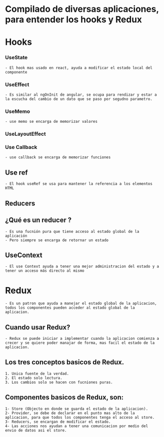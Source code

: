 # Compilado de diversas aplicaciones, para entender los hooks y Redux

# Hooks

### UseState 
    - El hook mas usado en react, ayuda a modificar el estado local del componente
### UseEffect
    - Es similar al ngOnInit de angular, se ocupa para rendizar y estar a la escucha del cambio de un dato que se paso por segudno parametro.
### UseMemo
    - use memo se encarga de memorizar valores
### UseLayoutEffect
### Use Callback
    - use callback se encarga de memorizar funciones 
## Use ref
    - El hook useRef se usa para mantener la referencia a los elementos HTML

## Reducers 

## ¿Qué es un reducer ?
    - Es una fucnión pura que tiene acceso al estado global de la aplicación
    - Pero siempre se encarga de retornar un estado

## UseContext 
    - El use Context ayuda a tener una mejor administracion del estado y a tener un acceso más directo al mismo

# Redux
    - Es un patron que ayuda a manejar el estado global de la aplicacion, todos los componentes pueden acceder al estado global de la aplicacion.

## Cuando usar Redux?
    - Redux se puede iniciar a implementar cuando la aplicacion comienza a crecer y se quiere poder manajar de forma, mas facil el estado de la aplicacion.

## Los tres conceptos basicos de Redux.
    1. Unica fuente de la verdad.
    2. El estado solo lectura.
    3. Los cambios solo se hacen con fucniones puras.

## Componentes basicos de Redux, son:

    1- Store (Objecto en donde se guarda el estado de la aplicacion).
    2- Provider, se debe de declarar en el punto mas alto de la aplicacion, para que todos los componentes tenga el acceso al store.
    3- Reducers, se encargan de modificar el estado.
    4- Las acciones nos ayudan a tener una comunicacion por medio del envio de datos asi el store.